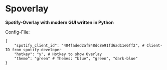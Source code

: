 # Spoverlay
**Spotify-Overlay with modern GUI written in Python**

Config-File:
```
{
    "spotify_client_id": "404faded2af848dc8e91fd6ad11e6ff2", # Client-ID from spotify-developer
    "hotkey": "y", # Hotkey to show Overlay
    "theme": "green" # Themes: "blue", "green", "dark-blue"
}
```

